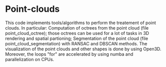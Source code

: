 # Point-clouds
This code implements tools/algorithms to perform the treatement of point clouds. In particular: Computation of octrees from the point cloud (file point_cloud_octree); 
those octrees can be used for a lot of tasks in 3D rendering and spatial partioning; Segmentation of the point cloud (file point_cloud_segmentation) with RANSAC and DBSCAN methods. 
The visualization of the point clouds and other shapes is done by using Open3D. Moreover, the loops "for" are accelerated by using numba and parallelization on CPUs. 
